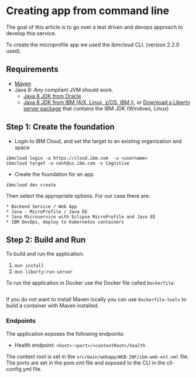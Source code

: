 # Creating app from command line

The goal of this article is to go over a test driven and devops approach to develop this service. 

To create the microprofile app we used the ibmcloud CLI. (version 2.2.0 used).

## Requirements

* [Maven](https://maven.apache.org/install.html)
* Java 8: Any compliant JVM should work.
  * [Java 8 JDK from Oracle](http://www.oracle.com/technetwork/java/javase/downloads/index.html)
  * [Java 8 JDK from IBM (AIX, Linux, z/OS, IBM i)](http://www.ibm.com/developerworks/java/jdk/),
    or [Download a Liberty server package](https://developer.ibm.com/assets/wasdev/#filter/assetTypeFilters=PRODUCT)
    that contains the IBM JDK (Windows, Linux)

## Step 1: Create the foundation

* Login to IBM Cloud, and set the target to an existing organization and space

```
ibmcloud login -a https://cloud.ibm.com  -u <username>
ibmcloud target -o cent@us.ibm.com -s Cognitive
```

* Create the foundation for an app

```
ibmcloud dev create
```

Then select the appropriate options. For our case there are:

    * Backend Service / Web App
    * Java - MicroProfile / Java EE
    * Java Microservice with Eclipse MicroProfile and Java EE
    * IBM DevOps, deploy to Kubernetes containers

## Step 2: Build and  Run

To build and run the application:
1. `mvn install`
1. `mvn liberty:run-server`

To run the application in Docker use the Docker file called `Dockerfile`:

```
```

 If you do not want to install Maven locally you can use `Dockerfile-tools` to build a container with Maven installed.

### Endpoints

The application exposes the following endpoints:
* Health endpoint: `<host>:<port>/<contextRoot>/health`

The context root is set in the `src/main/webapp/WEB-INF/ibm-web-ext.xml` file. The ports are set in the pom.xml file and exposed to the CLI in the cli-config.yml file.
